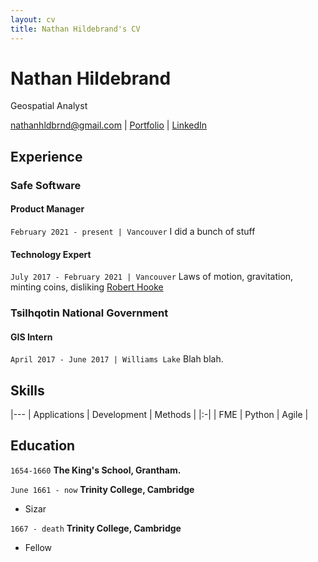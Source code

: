 ```yaml
---
layout: cv
title: Nathan Hildebrand's CV
---
```

# Nathan Hildebrand
Geospatial Analyst

<div id="webaddress">
<a href="nathanhldbrnd@gmail.com">nathanhldbrnd@gmail.com</a>
| <a href="https://pointsofinterest.ca">Portfolio</a>
| <a href="https://www.linkedin.com/in/nathan-hildebrand/">LinkedIn</a>
</div>


## Experience

### Safe Software

#### Product Manager
`February 2021 - present | Vancouver`
I did a bunch of stuff

#### Technology Expert
`July 2017 - February 2021 | Vancouver`
Laws of motion, gravitation, minting coins, disliking [Robert Hooke](http://en.wikipedia.org/wiki/Robert_Hooke)

### Tsilhqotin National Government

#### GIS Intern

`April 2017 - June 2017 | Williams Lake`
Blah blah.

## Skills

|---
| Applications | Development | Methods |
|:-|
| FME          | Python      | Agile   |




## Education

`1654-1660`
__The King's School, Grantham.__

`June 1661 - now`
__Trinity College, Cambridge__

- Sizar

`1667 - death`
__Trinity College, Cambridge__

- Fellow



<!-- ### Footer

Last updated: May 2013 -->


